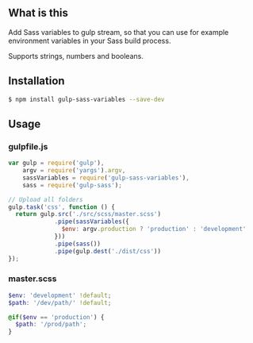 ## What is this
Add Sass variables to gulp stream, so that you can use for example environment variables in your Sass build process.

Supports strings, numbers and booleans.

## Installation

```bash
$ npm install gulp-sass-variables --save-dev
```

## Usage

### gulpfile.js
```javascript
var gulp = require('gulp'),
    argv = require('yargs').argv,
    sassVariables = require('gulp-sass-variables'),
    sass = require('gulp-sass');

// Upload all folders
gulp.task('css', function () {
  return gulp.src('./src/scss/master.scss')
             .pipe(sassVariables({
               $env: argv.production ? 'production' : 'development'
             }))
             .pipe(sass())
             .pipe(gulp.dest('./dist/css'))
});

```

### master.scss
```scss
$env: 'development' !default;
$path: '/dev/path/' !default;

@if($env == 'production') {
  $path: '/prod/path';
}
```
